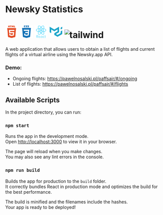 # Newsky Statistics<br><br><img src="https://raw.githubusercontent.com/devicons/devicon/master/icons/html5/html5-plain-wordmark.svg" alt="html5" width="40" height="40"/> <img src="https://raw.githubusercontent.com/devicons/devicon/master/icons/css3/css3-plain-wordmark.svg" alt="css3" width="40" height="40"/> <img src="https://raw.githubusercontent.com/devicons/devicon/master/icons/react/react-original-wordmark.svg" alt="react" width="40" height="40"/> <img src="https://raw.githubusercontent.com/devicons/devicon/master/icons/materialui/materialui-plain.svg" alt="materialui" width="40" height="40"/> <img src="https://i.imgur.com/WuQOrIg.png" alt="tailwind" height="35"/>

A web application that allows users to obtain a list of flights and current flights of a virtual airline using the Newsky.app API.

### Demo: 
* Ongoing flights: https://pawelnosalski.pl/paffsair/#/ongoing
* List of flights: https://pawelnosalski.pl/paffsair/#/flights

## Available Scripts

In the project directory, you can run:

### `npm start`

Runs the app in the development mode.\
Open [http://localhost:3000](http://localhost:3000) to view it in your browser.

The page will reload when you make changes.\
You may also see any lint errors in the console.

### `npm run build`

Builds the app for production to the `build` folder.\
It correctly bundles React in production mode and optimizes the build for the best performance.

The build is minified and the filenames include the hashes.\
Your app is ready to be deployed!

